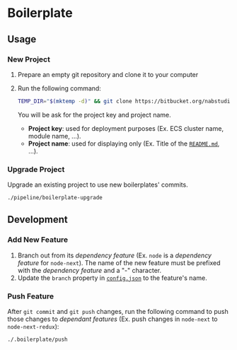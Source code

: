 # Boilerplate

## Usage

### New Project

1. Prepare an empty git repository and clone it to your computer
2. Run the following command:

    ```bash
    TEMP_DIR="$(mktemp -d)" && git clone https://bitbucket.org/nabstudio/boilerplates "${TEMP_DIR}" && "${TEMP_DIR}/pipeline/boilerplate-init" && rm -rf "${TEMP_DIR}"
    ```

    You will be ask for the project key and project name.
    - **Project key**: used for deployment purposes (Ex. ECS cluster name, module name, ...).
    - **Project name**: used for displaying only (Ex. Title of the [`README.md`](../README.md), ...).

### Upgrade Project

Upgrade an existing project to use new boilerplates' commits.

```bash
./pipeline/boilerplate-upgrade
```

## Development

### Add New Feature

1. Branch out from its *dependency feature* (Ex. `node` is a *dependency feature* for `node-next`). The name of the new feature must be prefixed with the *dependency feature* and a "-" character.
2. Update the `branch` property in [`config.json`](./config.json) to the feature's name.

### Push Feature

After `git commit` and `git push` changes, run the following command to push those changes to *dependant features* (Ex. push changes in `node-next` to `node-next-redux`):

```bash
./.boilerplate/push
```
